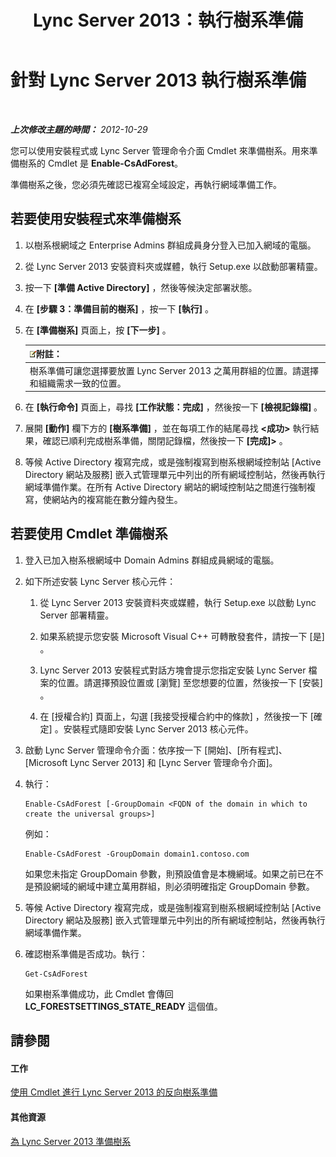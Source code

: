 ﻿---
title: Lync Server 2013：執行樹系準備
TOCTitle: 執行樹系準備
ms:assetid: 9d62f7be-bcfe-421d-8d8a-225567102a35
ms:mtpsurl: https://technet.microsoft.com/zh-tw/library/Gg412732(v=OCS.15)
ms:contentKeyID: 49291812
ms.date: 08/24/2015
mtps_version: v=OCS.15
ms.translationtype: HT
---

# 針對 Lync Server 2013 執行樹系準備

 

_**上次修改主題的時間：** 2012-10-29_

您可以使用安裝程式或 Lync Server 管理命令介面 Cmdlet 來準備樹系。用來準備樹系的 Cmdlet 是 **Enable-CsAdForest**。

準備樹系之後，您必須先確認已複寫全域設定，再執行網域準備工作。

## 若要使用安裝程式來準備樹系

1.  以樹系根網域之 Enterprise Admins 群組成員身分登入已加入網域的電腦。

2.  從 Lync Server 2013 安裝資料夾或媒體，執行 Setup.exe 以啟動部署精靈。

3.  按一下 **\[準備 Active Directory\]** ，然後等候決定部署狀態。

4.  在 **\[步驟 3：準備目前的樹系\]** ，按一下 **\[執行\]** 。

5.  在 **\[準備樹系\]** 頁面上，按 **\[下一步\]** 。
    
    <table>
    <thead>
    <tr class="header">
    <th><img src="images/Gg398811.note(OCS.15).gif" title="note" alt="note" />附註：</th>
    </tr>
    </thead>
    <tbody>
    <tr class="odd">
    <td>樹系準備可讓您選擇要放置 Lync Server 2013 之萬用群組的位置。請選擇和組織需求一致的位置。</td>
    </tr>
    </tbody>
    </table>


6.  在 **\[執行命令\]** 頁面上，尋找 **\[工作狀態：完成\]** ，然後按一下 **\[檢視記錄檔\]** 。

7.  展開 **\[動作\]** 欄下方的 **\[樹系準備\]** ，並在每項工作的結尾尋找 **\<成功\>** 執行結果，確認已順利完成樹系準備，關閉記錄檔，然後按一下 **\[完成\]\>** 。

8.  等候 Active Directory 複寫完成，或是強制複寫到樹系根網域控制站 \[Active Directory 網站及服務\] 嵌入式管理單元中列出的所有網域控制站，然後再執行網域準備作業。在所有 Active Directory 網站的網域控制站之間進行強制複寫，使網站內的複寫能在數分鐘內發生。

## 若要使用 Cmdlet 準備樹系

1.  登入已加入樹系根網域中 Domain Admins 群組成員網域的電腦。

2.  如下所述安裝 Lync Server 核心元件：
    
    1.  從 Lync Server 2013 安裝資料夾或媒體，執行 Setup.exe 以啟動 Lync Server 部署精靈。
    
    2.  如果系統提示您安裝 Microsoft Visual C++ 可轉散發套件，請按一下 \[是\] 。
    
    3.  Lync Server 2013 安裝程式對話方塊會提示您指定安裝 Lync Server 檔案的位置。請選擇預設位置或 \[瀏覽\] 至您想要的位置，然後按一下 \[安裝\] 。
    
    4.  在 \[授權合約\] 頁面上，勾選 \[我接受授權合約中的條款\] ，然後按一下 \[確定\] 。安裝程式隨即安裝 Lync Server 2013 核心元件。

3.  啟動 Lync Server 管理命令介面：依序按一下 \[開始\]、\[所有程式\]、\[Microsoft Lync Server 2013\] 和 \[Lync Server 管理命令介面\]。

4.  執行：
    
        Enable-CsAdForest [-GroupDomain <FQDN of the domain in which to create the universal groups>]
    
    例如：
    
        Enable-CsAdForest -GroupDomain domain1.contoso.com 
    
    如果您未指定 GroupDomain 參數，則預設值會是本機網域。如果之前已在不是預設網域的網域中建立萬用群組，則必須明確指定 GroupDomain 參數。

5.  等候 Active Directory 複寫完成，或是強制複寫到樹系根網域控制站 \[Active Directory 網站及服務\] 嵌入式管理單元中列出的所有網域控制站，然後再執行網域準備作業。

6.  確認樹系準備是否成功。執行：
    
        Get-CsAdForest 
    
    如果樹系準備成功，此 Cmdlet 會傳回 **LC\_FORESTSETTINGS\_STATE\_READY** 這個值。

## 請參閱

#### 工作

[使用 Cmdlet 進行 Lync Server 2013 的反向樹系準備](lync-server-2013-using-cmdlets-to-reverse-forest-preparation.md)  

#### 其他資源

[為 Lync Server 2013 準備樹系](lync-server-2013-preparing-the-forest.md)

